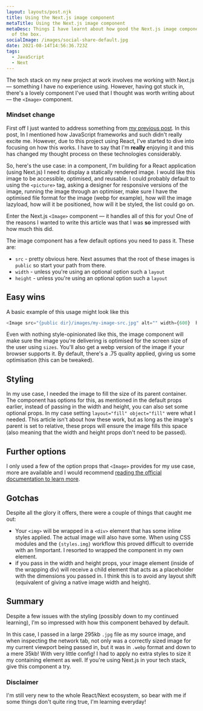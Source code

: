 ```yaml
---
layout: layouts/post.njk
title: Using the Next.js image component
metaTitle: Using the Next.js image component
metaDesc: Things I have learnt about how good the Next.js image component is out
  of the box.
socialImage: /images/social-share-default.jpg
date: 2021-08-14T14:56:36.723Z
tags:
  - JavaScript
  - Next
---
```

The tech stack on my new project at work involves me working with Next.js — something I have no experience using. However, having got stuck in, there's a lovely component I've used that I thought was worth writing about — the `<Image>` component.

<div class="post-note"><h3>Mindset change</h3><p>First off I just wanted to address something from <a href="https://jamesbateson.co.uk/articles/finding-my-thing/">my previous post</a>. In this post, In I mentioned how JavaScript frameworks and such didn't really excite me. However, due to this project using React, I've started to dive into focusing on how this works. I have to say that I'm <strong>really</strong> enjoying it and this has changed my thought process on these technologies considerably.</p></div>

So, here's the use case: in a component, I'm building for a React application (using Next.js) I need to display a statically rendered image. I would like this image to be accessible, optimised, and reusable. I could probably default to using the `<picture>` tag, asking a designer for responsive versions of the image, running the image through an optimiser, make sure I have the optimised file format for the image (webp for example), how will the image lazyload, how will it be positioned, how will it be styled, the list could go on.

Enter the Next.js `<Image>` component — it handles all of this for you! One of the reasons I wanted to write this article was that I was <strong>so</strong> impressed with how much this did.

The image component has a few default options you need to pass it. These are:

* `src` - pretty obvious here. Next assumes that the root of these images is `public` so start your path from there.
* `width` - unless you're using an optional option such a `layout`
* `height` - unless you're using an optional option such a `layout`

## Easy wins

A basic example of this usage might look like this

```javascript
<Image src="{public dir}/images/my-image-src.jpg" alt="" width={600}  height={300} />
```

Even with nothing style-opinionated like this, the image component will make sure the image you're delivering is optimised for the screen size of the user using `sizes`. You'll also get a webp version of the image if your browser supports it. By default, there's a .75 quality applied, giving us some optimisation (this can be tweaked).

## Styling

In my use case, I needed the image to fill the size of its parent container. The component has options for this, as mentioned in the default props earlier, instead of passing in the width and height, you can also set some optional props. In my case setting `layout="fill" object="fill"` were what I needed. This article isn't about how these work, but as long as the image's parent is set to relative, these props will ensure the image fills this space (also meaning that the width and height props don't need to be passed).

## Further options

I only used a few of the option props that `<Image>` provides for my use case, more are available and I would recommend [reading the official documentation to learn more](https://nextjs.org/docs/api-reference/next/image).

## Gotchas

Despite all the glory it offers, there were a couple of things that caught me out:

* Your `<img>` will be wrapped in a `<div>` element that has some inline styles applied. The actual image will also have some. When using CSS modules and the `{styles.img}` workflow this proved difficult to override with an !important. I resorted to wrapped the component in my own element.
* if you pass in the width and height props, your image element (inside of the wrapping div) will receive a child element that acts as a placeholder with the dimensions you passed in. I think this is to avoid any layout shift (equivalent of giving a native image width and height).

## Summary

Despite a few issues with the styling (possibly down to my continued learning), I'm so impressed with how this component behaved by default.

In this case, I passed in a large 295kb `.jpg` file as my source image, and when inspecting the network tab, not only was a correctly sized image for my current viewport being passed in, but it was in `.webp` format and down to a mere 35kb! With very little config! I had to apply no extra styles to size it my containing element as well. If you're using Next.js in your tech stack, give this component a try.

<div class="post-note"><h3>Disclaimer</h3><p>I'm still very new to the whole React/Next ecosystem, so bear with me if some things don't quite ring true, I'm learning everyday!</p></div>